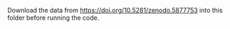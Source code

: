 Download the data from https://doi.org/10.5281/zenodo.5877753 into this folder before running the code.
